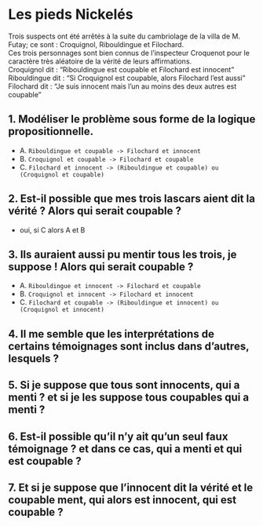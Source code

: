 # Les pieds Nickelés

Trois suspects ont été arrêtés à la suite du cambriolage de la villa de M. Futay; ce sont : Croquignol, Ribouldingue et Filochard.  
Ces trois personnages sont bien connus de l’inspecteur Croquenot pour le caractère très aléatoire de la vérité de leurs affirmations.  
Croquignol dit : “Ribouldingue est coupable et Filochard est innocent”
Ribouldingue dit : “Si Croquignol est coupable, alors Filochard l’est aussi”  
Filochard dit : “Je suis innocent mais l’un au moins des deux autres est coupable”

## 1. Modéliser le problème sous forme de la logique propositionnelle.

- A. `Ribouldingue et coupable -> Filochard et innocent`
- B. `Croquignol et coupable -> Filochard et coupable`
- C. `Filochard et innocent -> (Ribouldingue et coupable) ou (Croquignol et coupable)`

## 2. Est-il possible que mes trois lascars aient dit la vérité ? Alors qui serait coupable ?
- oui, si C alors A et B

## 3. Ils auraient aussi pu mentir tous les trois, je suppose ! Alors qui serait coupable ?
- A. `Ribouldingue et innocent -> Filochard et coupable`
- B. `Croquignol et innocent -> Filochard et innocent`
- C. `Filochard et coupable -> (Ribouldingue et innocent) ou (Croquignol et innocent)`


## 4. Il me semble que les interprétations de certains témoignages sont inclus dans d’autres, lesquels ?

## 5. Si je suppose que tous sont innocents, qui a menti ? et si je les suppose tous coupables qui a menti ?

## 6. Est-il possible qu’il n’y ait qu’un seul faux témoignage ? et dans ce cas, qui a menti et qui est coupable ?

## 7. Et si je suppose que l’innocent dit la vérité et le coupable ment, qui alors est innocent, qui est coupable ?